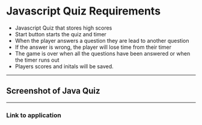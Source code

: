 
# Javascript Quiz Requirements

* Javascript Quiz that stores high scores
* Start button starts the quiz and timer
* When the player answers a question they are lead to another question
* If the answer is wrong, the player will lose time from their timer
* The game is over when all the questions have been answered or when the timer runs out
* Players scores and initals will be saved. 
---

## Screenshot of Java Quiz

---

### Link to application